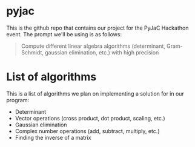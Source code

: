 # pyjac

This is the github repo that contains our project for the PyJaC Hackathon event. The prompt we'll be using is as follows:
> Compute different linear algebra algorithms (determinant, Gram-Schmidt, gaussian elimination, etc.) with high precision

# List of algorithms

This is a list of algorithms we plan on implementing a solution for in our program:
- Determinant
- Vector operations (cross product, dot product, scaling, etc.)
- Gaussian elimination
- Complex number operations (add, subtract, multiply, etc.)
- Finding the inverse of a matrix
 
